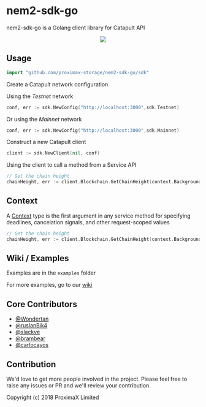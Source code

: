 # nem2-sdk-go

nem2-sdk-go is a Golang client library for Catapult API


<p align="center"> 
    <img src="./doc/catapult-nem2-sdk-go.jpg">
</p>

## Usage ##

```go
import "github.com/proximax-storage/nem2-sdk-go/sdk"
```

Create a Catapult network configuration 

Using the *Testnet* network
```go
conf, err := sdk.NewConfig("http://localhost:3000",sdk.Testnet)
```
Or using the *Mainnet* network
```go
conf, err := sdk.NewConfig("http://localhost:3000",sdk.Mainnet)
```

Construct a new Catapult client
```go
client := sdk.NewClient(nil, conf)
```

Using the client to call a method from a Service API

```go
// Get the chain height
chainHeight, err := client.Blockchain.GetChainHeight(context.Background())
```

## Context ##

A [Context](https://golang.org/pkg/context/) type is the first argument in any service method for specifying
deadlines, cancelation signals, and other request-scoped values
```go
// Get the chain height
chainHeight, err := client.Blockchain.GetChainHeight(context.Background())
```

## Wiki / Examples ##

Examples are in the `examples` folder

For more examples, go to our [wiki](https://github.com/proximax-storage/nem2-sdk-go/wiki)

## Core Contributors ##

 + [@Wondertan](https://github.com/Wondertan) 
 + [@ruslanBik4](https://github.com/ruslanBik4)
 + [@slackve](https://github.com/slackve)
 + [@brambear](https://github.com/alvin-reyes)
 + [@carlocayos](https://github.com/carlocayos)

## Contribution ##
We'd love to get more people involved in the project. Please feel free to raise any issues or PR and we'll review your contribution.

Copyright (c) 2018 ProximaX Limited
